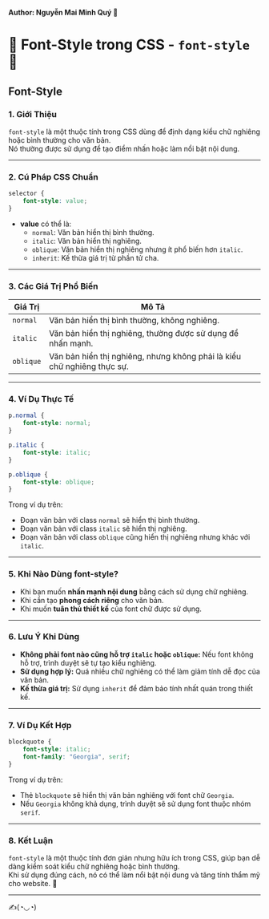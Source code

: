 **Author: Nguyễn Mai Minh Quý 💪**

# 💼 Font-Style trong CSS - `font-style` 💼

## Font-Style

### 1. **Giới Thiệu**  
`font-style` là một thuộc tính trong CSS dùng để định dạng kiểu chữ nghiêng hoặc bình thường cho văn bản.  
Nó thường được sử dụng để tạo điểm nhấn hoặc làm nổi bật nội dung.

---

### 2. **Cú Pháp CSS Chuẩn**

```css
selector {
    font-style: value;
}
```

- **value** có thể là:  
  - `normal`: Văn bản hiển thị bình thường.  
  - `italic`: Văn bản hiển thị nghiêng.  
  - `oblique`: Văn bản hiển thị nghiêng nhưng ít phổ biến hơn `italic`.  
  - `inherit`: Kế thừa giá trị từ phần tử cha.

---

### 3. **Các Giá Trị Phổ Biến**

| Giá Trị   | Mô Tả                                                                 |
|-----------|----------------------------------------------------------------------|
| `normal`  | Văn bản hiển thị bình thường, không nghiêng.                         |
| `italic`  | Văn bản hiển thị nghiêng, thường được sử dụng để nhấn mạnh.          |
| `oblique` | Văn bản hiển thị nghiêng, nhưng không phải là kiểu chữ nghiêng thực sự. |

---

### 4. **Ví Dụ Thực Tế**

```css
p.normal {
    font-style: normal;
}

p.italic {
    font-style: italic;
}

p.oblique {
    font-style: oblique;
}
```

Trong ví dụ trên:  
- Đoạn văn bản với class `normal` sẽ hiển thị bình thường.  
- Đoạn văn bản với class `italic` sẽ hiển thị nghiêng.  
- Đoạn văn bản với class `oblique` cũng hiển thị nghiêng nhưng khác với `italic`.

---

### 5. **Khi Nào Dùng font-style?**

- Khi bạn muốn **nhấn mạnh nội dung** bằng cách sử dụng chữ nghiêng.  
- Khi cần tạo **phong cách riêng** cho văn bản.  
- Khi muốn **tuân thủ thiết kế** của font chữ được sử dụng.

---

### 6. **Lưu Ý Khi Dùng**

- **Không phải font nào cũng hỗ trợ `italic` hoặc `oblique`:** Nếu font không hỗ trợ, trình duyệt sẽ tự tạo kiểu nghiêng.  
- **Sử dụng hợp lý:** Quá nhiều chữ nghiêng có thể làm giảm tính dễ đọc của văn bản.  
- **Kế thừa giá trị:** Sử dụng `inherit` để đảm bảo tính nhất quán trong thiết kế.

---

### 7. **Ví Dụ Kết Hợp**

```css
blockquote {
    font-style: italic;
    font-family: "Georgia", serif;
}
```

Trong ví dụ trên:  
- Thẻ `blockquote` sẽ hiển thị văn bản nghiêng với font chữ `Georgia`.  
- Nếu `Georgia` không khả dụng, trình duyệt sẽ sử dụng font thuộc nhóm `serif`.

---

### 8. **Kết Luận**

`font-style` là một thuộc tính đơn giản nhưng hữu ích trong CSS, giúp bạn dễ dàng kiểm soát kiểu chữ nghiêng hoặc bình thường.  
Khi sử dụng đúng cách, nó có thể làm nổi bật nội dung và tăng tính thẩm mỹ cho website. 💼

---

✍️(◔◡◔)  